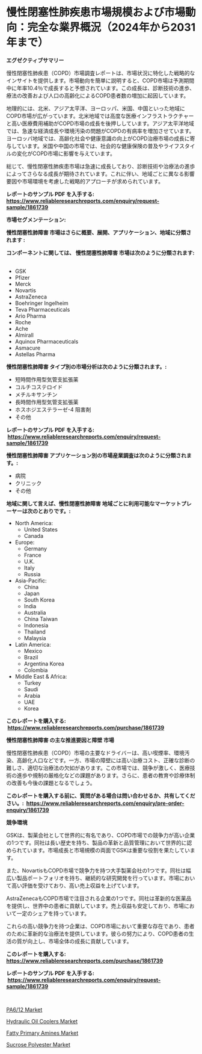 <p><h1>慢性閉塞性肺疾患市場規模および市場動向：完全な業界概況（2024年から2031年まで）</h1></p><p><strong>エグゼクティブサマリー</strong></p>
<p><p>慢性閉塞性肺疾患（COPD）市場調査レポートは、市場状況に特化した戦略的なインサイトを提供します。市場動向を簡単に説明すると、COPD市場は予測期間中に年率10.4％で成長すると予想されています。この成長は、診断技術の進歩、療法の改善および人口の高齢化によるCOPD患者数の増加に起因しています。</p><p>地理的には、北米、アジア太平洋、ヨーロッパ、米国、中国といった地域にCOPD市場が広がっています。北米地域では高度な医療インフラストラクチャーと高い医療費用補助がCOPD市場の成長を後押ししています。アジア太平洋地域では、急速な経済成長や環境汚染の問題がCOPDの有病率を増加させています。ヨーロッパ地域では、高齢化社会や健康意識の向上がCOPD治療市場の成長に寄与しています。米国や中国の市場では、社会的な健康保険の普及やライフスタイルの変化がCOPD市場に影響を与えています。</p><p>総じて、慢性閉塞性肺疾患市場は急速に成長しており、診断技術や治療法の進歩によってさらなる成長が期待されています。これに伴い、地域ごとに異なる影響要因や市場環境を考慮した戦略的アプローチが求められています。</p></p>
<p><strong>レポートのサンプル PDF を入手する: <a href="https://www.reliableresearchreports.com/enquiry/request-sample/1861739">https://www.reliableresearchreports.com/enquiry/request-sample/1861739</a></strong></p>
<p><strong>市場セグメンテーション:</strong></p>
<p><strong> 慢性閉塞性肺障害 市場はさらに概要、展開、アプリケーション、地域に分類されます :</strong></p>
<p><strong>コンポーネントに関しては、 慢性閉塞性肺障害 市場は次のように分類されます: &nbsp;</strong></p>
<p><ul><li>GSK</li><li>Pfizer</li><li>Merck</li><li>Novartis</li><li>AstraZeneca</li><li>Boehringer Ingelheim</li><li>Teva Pharmaceuticals</li><li>Ario Pharma</li><li>Roche</li><li>Ache</li><li>Almirall</li><li>Aquinox Pharmaceuticals</li><li>Asmacure</li><li>Astellas Pharma</li></ul></p>
<p><strong> 慢性閉塞性肺障害 タイプ別の市場分析は次のように分類されます。:</strong></p>
<p><ul><li>短時間作用型気管支拡張薬</li><li>コルチコステロイド</li><li>メチルキサンチン</li><li>長時間作用型気管支拡張薬</li><li>ホスホジエステラーゼ-4 阻害剤</li><li>その他</li></ul></p>
<p><strong>レポートのサンプル PDF を入手する: &nbsp;<a href="https://www.reliableresearchreports.com/enquiry/request-sample/1861739">https://www.reliableresearchreports.com/enquiry/request-sample/1861739</a></strong></p>
<p><strong> 慢性閉塞性肺障害 アプリケーション別の市場産業調査は次のように分類されます。:</strong></p>
<p><ul><li>病院</li><li>クリニック</li><li>その他</li></ul></p>
<p><strong>地域に関して言えば、慢性閉塞性肺障害 地域ごとに利用可能なマーケットプレーヤーは次のとおりです。:</strong></p>
<p><ul>
    <li>
        North America:
        <ul>
            <li>United States</li>
            <li>Canada</li>
        </ul>
    </li>
    <li>
        Europe:
        <ul>
            <li>Germany</li>
            <li>France</li>
            <li>U.K.</li>
            <li>Italy</li>
            <li>Russia</li>
        </ul>
    </li>
    <li>
        Asia-Pacific:
        <ul>
            <li>China</li>
            <li>Japan</li>
            <li>South Korea</li>
            <li>India</li>
            <li>Australia</li>
            <li>China Taiwan</li>
            <li>Indonesia</li>
            <li>Thailand</li>
            <li>Malaysia</li>
        </ul>
    </li>
    <li>
        Latin America:
        <ul>
            <li>Mexico</li>
            <li>Brazil</li>
            <li>Argentina Korea</li>
            <li>Colombia</li>
        </ul>
    </li>
    <li>
        Middle East & Africa:
        <ul>
            <li>Turkey</li>
            <li>Saudi</li>
            <li>Arabia</li>
            <li>UAE</li>
            <li>Korea</li>
        </ul>
    </li>
    </ul></p>
<p><strong>このレポートを購入する: &nbsp;<a href="https://www.reliableresearchreports.com/purchase/1861739">https://www.reliableresearchreports.com/purchase/1861739</a></strong></p>
<p><strong>慢性閉塞性肺障害 の主な推進要因と障壁 市場</strong></p>
<p><p>慢性閉塞性肺疾患（COPD）市場の主要なドライバーは、高い喫煙率、環境汚染、高齢化人口などです。一方、市場の障壁には高い治療コスト、正確な診断の難しさ、適切な治療法の欠如があります。この市場では、競争が激しく、医療技術の進歩や規制の厳格化などの課題があります。さらに、患者の教育や診療体制の改善も今後の課題となるでしょう。</p></p>
<p><strong>このレポートを購入する前に、質問がある場合は問い合わせるか、共有してください。:&nbsp; <a href="https://www.reliableresearchreports.com/enquiry/pre-order-enquiry/1861739">https://www.reliableresearchreports.com/enquiry/pre-order-enquiry/1861739</a></strong></p>
<p><strong>競争環境</strong></p>
<p><p>GSKは、製薬会社として世界的に有名であり、COPD市場での競争力が高い企業の1つです。同社は長い歴史を持ち、製品の革新と品質管理において世界的に認められています。市場成長と市場規模の両面でGSKは重要な役割を果たしています。</p><p>また、NovartisもCOPD市場で競争力を持つ大手製薬会社の1つです。同社は幅広い製品ポートフォリオを持ち、継続的な研究開発を行っています。市場において高い評価を受けており、高い売上収益を上げています。</p><p>AstraZenecaもCOPD市場で注目される企業の1つです。同社は革新的な医薬品を提供し、世界中の患者に貢献しています。売上収益も安定しており、市場において一定のシェアを持っています。</p><p>これらの高い競争力を持つ企業は、COPD市場において重要な存在であり、患者のために革新的な治療法を提供しています。彼らの努力により、COPD患者の生活の質が向上し、市場全体の成長に貢献しています。</p></p>
<p><strong>このレポートを購入する: &nbsp; <a href="https://www.reliableresearchreports.com/purchase/1861739">https://www.reliableresearchreports.com/purchase/1861739</a></strong></p>
<p><strong>レポートのサンプル PDF を入手する: &nbsp;<a href="https://www.reliableresearchreports.com/enquiry/request-sample/1861739">https://www.reliableresearchreports.com/enquiry/request-sample/1861739</a></strong><strong></strong></p>
<p>&nbsp;</p>
<p><p><a href="https://view.publitas.com/reportprime-1/pa6-12-market-size-evaluating-its-market-trends-growth-and-projections-2023-2030/">PA6/12 Market</a></p><p><a href="https://view.publitas.com/reportprime-1/hydraulic-oil-coolers-market-size-furnishes-valuable-information-encompassing-market-share-market-trends-and-projections-spanning-from-2023-to-2030/">Hydraulic Oil Coolers Market</a></p><p><a href="https://lydian-appliance-61d.notion.site/Fatty-Primary-Amines-Market-Analysis-and-Market-Size-Global-Industry-Overview-Market-Segmentation--1830f9498663481dbef380686bd1ab8c">Fatty Primary Amines Market</a></p><p><a href="https://github.com/Sherrillcrooksxa8i18ucf2m/Market-Research-Report-List-1/blob/main/sucrose-polyester-market.md">Sucrose Polyester Market</a></p></p>